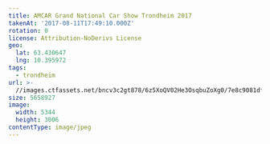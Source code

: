 ```yaml
---
title: AMCAR Grand National Car Show Trondheim 2017
takenAt: '2017-08-11T17:49:10.000Z'
rotation: 0
license: Attribution-NoDerivs License
geo:
  lat: 63.430647
  lng: 10.395972
tags:
  - trondheim
url: >-
  //images.ctfassets.net/bncv3c2gt878/6z5XoQV02He3OsqbuZoXg0/7e8c9081df5932303df20d5d24578631/amcar-grand-national-car-show-trondheim-2017_35699625043_o
size: 5658927
image:
  width: 5344
  height: 3006
contentType: image/jpeg
---
```


